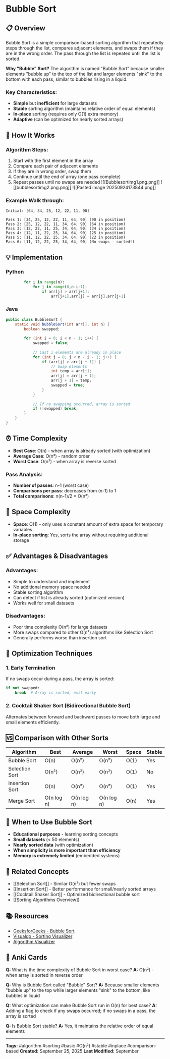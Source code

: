 # Bubble Sort

## 📋 Overview
Bubble Sort is a simple comparison-based sorting algorithm that repeatedly steps through the list, compares adjacent elements, and swaps them if they are in the wrong order. The pass through the list is repeated until the list is sorted.

**Why "Bubble" Sort?** 
The algorithm is named "Bubble Sort" because smaller elements "bubble up" to the top of the list and larger elements "sink" to the bottom with each pass, similar to bubbles rising in a liquid.

### Key Characteristics:
- **Simple** but **inefficient** for large datasets
- **Stable** sorting algorithm (maintains relative order of equal elements)
- **In-place** sorting (requires only O(1) extra memory)
- **Adaptive** (can be optimized for nearly sorted arrays)

## 🔄 How It Works

### Algorithm Steps:
1. Start with the first element in the array
2. Compare each pair of adjacent elements
3. If they are in wrong order, swap them
4. Continue until the end of array (one pass complete)
5. Repeat passes until no swaps are needed
![[Bubblesortimg1.png.png]]
![[bubblesortimg2.png.png]]
![[Pasted image 20250924173844.png]]

### Example Walk through:
```
Initial: [64, 34, 25, 12, 22, 11, 90]

Pass 1: [34, 25, 12, 22, 11, 64, 90] (90 in position)
Pass 2: [25, 12, 22, 11, 34, 64, 90] (64 in position)  
Pass 3: [12, 22, 11, 25, 34, 64, 90] (34 in position)
Pass 4: [12, 11, 22, 25, 34, 64, 90] (25 in position)
Pass 5: [11, 12, 22, 25, 34, 64, 90] (22 in position)
Pass 6: [11, 12, 22, 25, 34, 64, 90] (No swaps - sorted!)
```

## 💡 Implementation

### Python
```python
        for i in range(n):
            for j in range(0,n-i-1):
                if arr[j] > arr[j+1]:
                    arr[j+1],arr[j] = arr[j],arr[j+1]
```

### Java
```java
public class BubbleSort {
    static void bubbleSort(int arr[], int n) {
        boolean swapped;
        
        for (int i = 0; i < n - 1; i++) {
            swapped = false;
            
            // Last i elements are already in place
            for (int j = 0; j < n - i - 1; j++) {
                if (arr[j] > arr[j + 1]) {
                    // Swap elements
                    int temp = arr[j];
                    arr[j] = arr[j + 1];
                    arr[j + 1] = temp;
                    swapped = true;
                }
            }
            
            // If no swapping occurred, array is sorted
            if (!swapped) break;
        }
    }
}
```

## ⏰ Time Complexity
- **Best Case**: O(n) - when array is already sorted (with optimization)
- **Average Case**: O(n²) - random order
- **Worst Case**: O(n²) - when array is reverse sorted

### Pass Analysis:
- **Number of passes**: n-1 (worst case)
- **Comparisons per pass**: decreases from (n-1) to 1
- **Total comparisons**: n(n-1)/2 = O(n²)

## 💾 Space Complexity
- **Space**: O(1) - only uses a constant amount of extra space for temporary variables
- **In-place sorting**: Yes, sorts the array without requiring additional storage

## ✅ Advantages & Disadvantages

### Advantages:
- Simple to understand and implement
- No additional memory space needed
- Stable sorting algorithm
- Can detect if list is already sorted (optimized version)
- Works well for small datasets

### Disadvantages:
- Poor time complexity O(n²) for large datasets
- More swaps compared to other O(n²) algorithms like Selection Sort
- Generally performs worse than insertion sort

## 🔄 Optimization Techniques

### 1. Early Termination
If no swaps occur during a pass, the array is sorted:
```python
if not swapped:
    break  # Array is sorted, exit early
```

### 2. Cocktail Shaker Sort (Bidirectional Bubble Sort)
Alternates between forward and backward passes to move both large and small elements efficiently.

## 🆚 Comparison with Other Sorts

| Algorithm | Best | Average | Worst | Space | Stable |
|-----------|------|---------|-------|-------|--------|
| Bubble Sort | O(n) | O(n²) | O(n²) | O(1) | Yes |
| Selection Sort | O(n²) | O(n²) | O(n²) | O(1) | No |
| Insertion Sort | O(n) | O(n²) | O(n²) | O(1) | Yes |
| Merge Sort | O(n log n) | O(n log n) | O(n log n) | O(n) | Yes |

## 🎯 When to Use Bubble Sort
- **Educational purposes** - learning sorting concepts
- **Small datasets** (< 50 elements)
- **Nearly sorted data** (with optimization)
- **When simplicity is more important than efficiency**
- **Memory is extremely limited** (embedded systems)

## 🔗 Related Concepts
- [[Selection Sort]] - Similar O(n²) but fewer swaps
- [[Insertion Sort]] - Better performance for small/nearly sorted arrays
- [[Cocktail Shaker Sort]] - Optimized bidirectional bubble sort
- [[Sorting Algorithms Overview]]

## 📚 Resources
- [GeeksforGeeks - Bubble Sort](https://www.geeksforgeeks.org/bubble-sort/)
- [Visualgo - Sorting Visualizer](https://visualgo.net/en/sorting)
- [Algorithm Visualizer](https://algorithm-visualizer.org/)

## 🎴 Anki Cards

**Q:** What is the time complexity of Bubble Sort in worst case?
**A:** O(n²) - when array is sorted in reverse order

**Q:** Why is Bubble Sort called "Bubble" Sort?
**A:** Because smaller elements "bubble up" to the top while larger elements "sink" to the bottom, like bubbles in liquid

**Q:** What optimization can make Bubble Sort run in O(n) for best case?
**A:** Adding a flag to check if any swaps occurred; if no swaps in a pass, the array is sorted

**Q:** Is Bubble Sort stable?
**A:** Yes, it maintains the relative order of equal elements

---
**Tags:** #algorithm #sorting #basic #O(n²) #stable #inplace #comparison-based
**Created:** September 25, 2025
**Last Modified:** September
